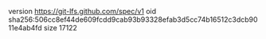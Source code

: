 version https://git-lfs.github.com/spec/v1
oid sha256:506cc8ef44de609fcdd9cab93b93328efab3d5cc74b16512c3dcb9011e4ab4fd
size 17122
